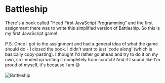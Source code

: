 # Battleship

There's a book called "Head First JavaScript Programming" and the first assignment there was to write this simplified version of Battleship. So this is my first JavaScript game!<br><br>
P.S. Once I got to the assignment and had a general idea of what the game should do - I closed the book. I didn't want to just 'code along' (which is basically copy-pasting). I thought I'd rather go ahead and try to do it on my own, so I ended up writing it completely from scratch! And if I sound like I'm proud of myself, it's because I am 😅<br><br>
![Battleship](https://images-na.ssl-images-amazon.com/images/I/51rImgsvmtL._SY445_.jpg)
